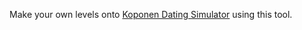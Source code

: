Make your own levels onto [Koponen Dating Simulator](https://nalstudio.github.io/NLauncher/app/koponen-dating-simulator) using this tool.

